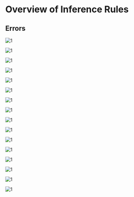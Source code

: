 # Overview of Inference Rules

## Errors

![1](https://github.com/andrew-johnson-4/LSTS/blob/main/inference/equation.png)

![1](https://github.com/andrew-johnson-4/LSTS/blob/main/inference/equation%20(1).png)

![1](https://github.com/andrew-johnson-4/LSTS/blob/main/inference/equation%20(2).png)

![1](https://github.com/andrew-johnson-4/LSTS/blob/main/inference/equation%20(3).png)

![1](https://github.com/andrew-johnson-4/LSTS/blob/main/inference/equation%20(4).png)

![1](https://github.com/andrew-johnson-4/LSTS/blob/main/inference/equation%20(5).png)

![1](https://github.com/andrew-johnson-4/LSTS/blob/main/inference/equation%20(6).png)

![1](https://github.com/andrew-johnson-4/LSTS/blob/main/inference/equation%20(15).png)

![1](https://github.com/andrew-johnson-4/LSTS/blob/main/inference/equation%20(7).png)

![1](https://github.com/andrew-johnson-4/LSTS/blob/main/inference/equation%20(8).png)

![1](https://github.com/andrew-johnson-4/LSTS/blob/main/inference/equation%20(9).png)

![1](https://github.com/andrew-johnson-4/LSTS/blob/main/inference/equation%20(10).png)

![1](https://github.com/andrew-johnson-4/LSTS/blob/main/inference/equation%20(11).png)

![1](https://github.com/andrew-johnson-4/LSTS/blob/main/inference/equation%20(12).png)

![1](https://github.com/andrew-johnson-4/LSTS/blob/main/inference/equation%20(13).png)

![1](https://github.com/andrew-johnson-4/LSTS/blob/main/inference/equation%20(14).png)
